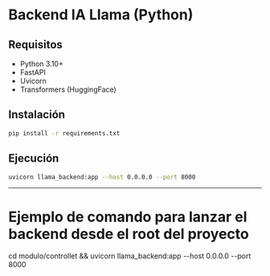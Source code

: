 # Backend IA Llama (Python)

## Requisitos
- Python 3.10+
- FastAPI
- Uvicorn
- Transformers (HuggingFace)

## Instalación
```bash
pip install -r requirements.txt
```

## Ejecución
```bash
uvicorn llama_backend:app --host 0.0.0.0 --port 8000
```

---

# Ejemplo de comando para lanzar el backend desde el root del proyecto
cd modulo/controllet && uvicorn llama_backend:app --host 0.0.0.0 --port 8000
